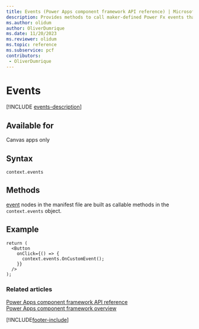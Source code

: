 ```yaml
---
title: Events (Power Apps component framework API reference) | Microsoft Docs
description: Provides methods to call maker-defined Power Fx events that are configured in Power Apps Studio.
ms.author: olidum
author: OliverDumrique
ms.date: 11/20/2023
ms.reviewer: olidum
ms.topic: reference
ms.subservice: pcf
contributors:
 - OliverDumrique
---
```


# Events

[!INCLUDE [events-description](includes/events-description.md)]

## Available for

Canvas apps only

## Syntax

`context.events`

## Methods

[event](../manifest-schema-reference/event.md) nodes in the manifest file are built as callable methods in the `context.events` object.

## Example

```JSX
return (
  <Button
    onClick={() => {
      context.events.OnCustomEvent();
    }}
  />
);
```

### Related articles
[Power Apps component framework API reference](../reference/index.md)<br/>
[Power Apps component framework overview](../overview.md)

[!INCLUDE[footer-include](../../../includes/footer-banner.md)]
